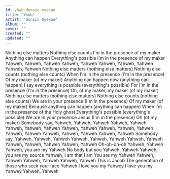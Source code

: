 ```yaml
---
id: yhwh-dunsin-oyekan
title: "Yhwh"
artist: "Dunsin Oyekan"
album: ""
cover: ""
created: ""
updated: ""
---
```


Nothing else matters
Nothing else counts
I'm in the presence of my maker
Anything can happen
Everything's possible
I'm in the presence of my maker
Yahweh, Yahweh, Yahweh
Yahweh, Yahweh
Yahweh, Yahweh, Yahweh
Yahweh, Yahweh
Nothing else matters (nothing else matters)
Nothing else counts (nothing else counts)
When I'm in the presencе (I'm in the presencе)
Of my maker (of my maker)
Anything can happen now (anything can happen)
I say everything is possible (everything's possible)
For I'm in the presence (I'm in the presence)
Oh, of my maker, my maker (of my maker)
Nothing else matters (nothing else matters)
Nothing else counts (nothing else counts)
We are in your presence (I'm in the presence)
Of my maker (of my maker)
Because anything can happen (anything can happen)
When I'm in the presence of the Holy ghost
Everything's possible (everything's possible)
We are in your presence Jesus (I'm in the presence)
Oh (of my maker)
Somebody say, Yahweh, Yahweh, Yahweh
Yahweh, Yahweh
Yahweh, Yahweh, Yahweh
Yahweh, Yahweh
Yahweh, Yahweh, Yahweh
Yahweh, Yahweh
Yahweh, Yahweh, Yahweh
Yahweh, Yahweh
Somebody say, Yahweh, Yahweh, Yahweh
Yahweh, Yahweh, Yahweh
Yahweh, Yahweh
Yahweh, Yahweh, Yahweh
Yahweh, Yahweh
Oh-oh-oh-oh Yahweh, Yahweh
Yahweh, you are my Yahweh
No body but you Yahweh, Yahweh
Yahweh, you are my source
Yahweh, I am that I am
You are my Yahweh
Yahweh, Yahweh
Yahweh, Yahweh
Yahweh, Yahweh
This is Jacob
The generation of those who seek your face
Yahweh
I love you my Yahwey
I love you my Yahwey
Yahweh, Yahweh